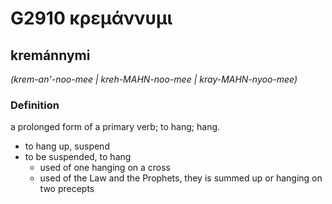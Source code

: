 # G2910 κρεμάννυμι

## kremánnymi

_(krem-an'-noo-mee | kreh-MAHN-noo-mee | kray-MAHN-nyoo-mee)_

### Definition

a prolonged form of a primary verb; to hang; hang.

- to hang up, suspend
- to be suspended, to hang
  - used of one hanging on a cross
  - used of the Law and the Prophets, they is summed up or hanging on two precepts

